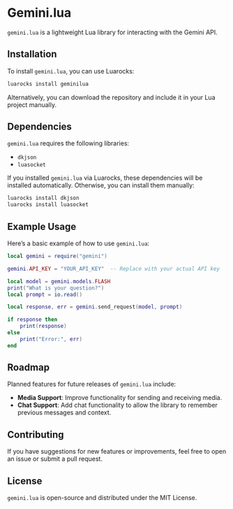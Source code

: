 # Gemini.lua

`gemini.lua` is a lightweight Lua library for interacting with the Gemini API.

## Installation

To install `gemini.lua`, you can use Luarocks:

```sh
luarocks install geminilua
```

Alternatively, you can download the repository and include it in your Lua project manually.

## Dependencies

`gemini.lua` requires the following libraries:

- `dkjson`
- `luasocket`

If you installed `gemini.lua` via Luarocks, these dependencies will be installed automatically. Otherwise, you can install them manually:

```sh
luarocks install dkjson
luarocks install luasocket
```

## Example Usage

Here’s a basic example of how to use `gemini.lua`:

```lua
local gemini = require("gemini")

gemini.API_KEY = "YOUR_API_KEY"  -- Replace with your actual API key

local model = gemini.models.FLASH
print("What is your question?")
local prompt = io.read()

local response, err = gemini.send_request(model, prompt)

if response then
    print(response)
else
    print("Error:", err)
end
```

## Roadmap

Planned features for future releases of `gemini.lua` include:
- **Media Support**: Improve functionality for sending and receiving media.
- **Chat Support**: Add chat functionality to allow the library to remember previous messages and context.

## Contributing

If you have suggestions for new features or improvements, feel free to open an issue or submit a pull request.

## License

`gemini.lua` is open-source and distributed under the MIT License.


